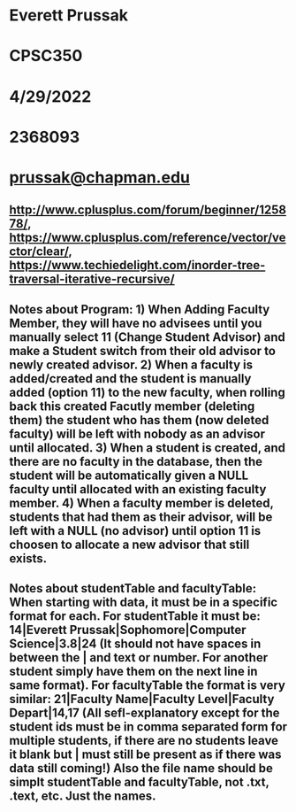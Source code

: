 # Everett Prussak
# CPSC350
# 4/29/2022
# 2368093
# prussak@chapman.edu

## http://www.cplusplus.com/forum/beginner/125878/, https://www.cplusplus.com/reference/vector/vector/clear/, https://www.techiedelight.com/inorder-tree-traversal-iterative-recursive/


## Notes about Program:     1) When Adding Faculty Member, they will have no advisees until you manually select 11 (Change Student Advisor) and make a Student switch from their old advisor to newly created advisor. 2) When a faculty is added/created and the student is manually added (option 11) to the new faculty, when rolling back this created Facutly member (deleting them) the student who has them (now deleted faculty) will be left with nobody as an advisor until allocated. 3) When a student is created, and there are no faculty in the database, then the student will be automatically given a NULL faculty until allocated with an existing faculty member. 4) When a faculty member is deleted, students that had them as their advisor, will be left with a NULL (no advisor) until option 11 is choosen to allocate a new advisor that still exists.


## Notes about studentTable and facultyTable: When starting with data, it must be in a specific format for each. For studentTable it must be: 14|Everett Prussak|Sophomore|Computer Science|3.8|24   (It should not have spaces in between the | and text or number. For another student simply have them on the next line in same format). For facultyTable the format is very similar: 21|Faculty Name|Faculty Level|Faculty Depart|14,17 (All sefl-explanatory except for the student ids must be in comma separated form for multiple students, if there are no students leave it blank but | must still be present as if there was data still coming!) Also the file name should be simplt studentTable and facultyTable, not .txt, .text, etc. Just the names.




## 